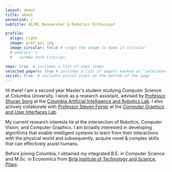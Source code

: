 ```yaml
---
layout: about
title: about
permalink: /
subtitle: AI/ML Researcher & Robotics Enthusiast

profile:
  align: right
  image: prof_pic.jpg
  image_circular: false # crops the image to make it circular
  # address: >
  #   <p>New York City</p>

news: true  # includes a list of news items
selected_papers: true # includes a list of papers marked as "selected={true}"
social: true  # includes social icons at the bottom of the page
---
```


Hi there! I am a second year Master's student studying Computer Science at Columbia University. I work as a research assistant, advised by <a href='https://www.cs.columbia.edu/~shurans/'>Professor Shuran Song</a> at the <a href='https://cair.cs.columbia.edu/'>Columbia Artificial Intelligence and Robotics Lab</a>. I also actively collaborate with <a href='http://www.cs.columbia.edu/~feiner/'>Professor Steven Feiner</a> at the <a href='https://graphics.cs.columbia.edu/home'> Computer Graphics and User Interfaces Lab</a>.

My current research interests lie at the intersection of Robotics, Computer Vision, and Computer Graphics. I am broadly interested in developing algorithms that enable intelligent systems to learn from their interactions with the physical world and subsequently, acquire novel & complex skills that can effectively assist humans. 

Before joining Columbia, I obtained my integrated B.E. in Computer Science and M.Sc. in Economics from <a href='https://www.bits-pilani.ac.in/'>Birla Institute of Technology and Science, Pilani</a>. 
<!-- For my final year undergraduate thesis, I interned at the <a href='http://ivilab.org/index.html'>Interdisciplinary Visual Intelligence Lab (IVILAB), University of Arizona</a>, under the guidance of <a href='https://adarsh.cc/'>Dr. Adarsh Pyarelal</a> and <a href='http://kobus.ca/'>Professor Kobus Barnard</a>. -->
